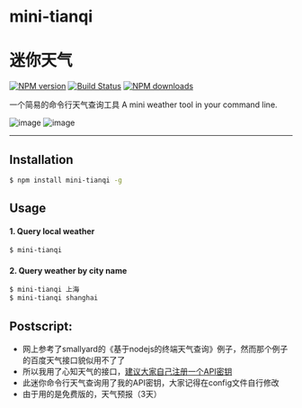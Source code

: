 # mini-tianqi
# 迷你天气

[![NPM version](https://img.shields.io/npm/v/mini-tianqi.svg?style=flat)](https://npmjs.org/package/mini-tianqi)
[![Build Status](https://travis-ci.org/tangxu2424/mini-tianqi.svg?branch=master)](https://travis-ci.org/tangxu2424/mini-tianqi)
[![NPM downloads](http://img.shields.io/npm/dm/mini-tianqi.svg?style=flat)](https://npmjs.org/package/mini-tianqi)

一个简易的命令行天气查询工具
A mini weather tool in your command line.

![image](http://img0.ph.126.net/CaQUwqKjy_gzcYhvzzwCcw==/6632133192469999113.png)
![image](http://img2.ph.126.net/ViOPDbnUfkAAccFYFBs68Q==/6632094709563029858.png)

---

## Installation

```bash
$ npm install mini-tianqi -g
```

## Usage

#### 1. Query local weather

```bash
$ mini-tianqi
```

#### 2. Query weather by city name

```bash
$ mini-tianqi 上海
$ mini-tianqi shanghai
```

## Postscript:
- 网上参考了smallyard的《基于nodejs的终端天气查询》例子，然而那个例子的百度天气接口貌似用不了了
- 所以我用了心知天气的接口，[建议大家自己注册一个API密钥](https://www.seniverse.com/signup/)
- 此迷你命令行天气查询用了我的API密钥，大家记得在config文件自行修改
- 由于用的是免费版的，天气预报（3天）